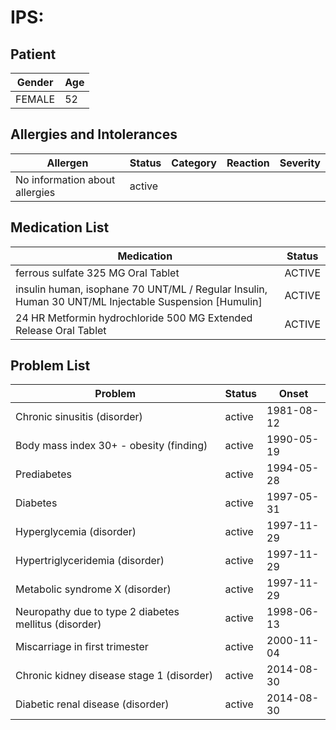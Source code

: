 # IPS:

## Patient

|Gender|Age|
|---|---|
|FEMALE|52|

## Allergies and Intolerances

|Allergen|Status|Category|Reaction|Severity|
|---|---|---|---|---|
|No information about allergies|active||||

## Medication List

|Medication|Status|
|---|---|
|ferrous sulfate 325 MG Oral Tablet|ACTIVE|
|insulin human, isophane 70 UNT/ML / Regular Insulin, Human 30 UNT/ML Injectable Suspension [Humulin]|ACTIVE|
|24 HR Metformin hydrochloride 500 MG Extended Release Oral Tablet|ACTIVE|

## Problem List

|Problem|Status|Onset|
|---|---|---|
|Chronic sinusitis (disorder)|active|1981-08-12|
|Body mass index 30+ - obesity (finding)|active|1990-05-19|
|Prediabetes|active|1994-05-28|
|Diabetes|active|1997-05-31|
|Hyperglycemia (disorder)|active|1997-11-29|
|Hypertriglyceridemia (disorder)|active|1997-11-29|
|Metabolic syndrome X (disorder)|active|1997-11-29|
|Neuropathy due to type 2 diabetes mellitus (disorder)|active|1998-06-13|
|Miscarriage in first trimester|active|2000-11-04|
|Chronic kidney disease stage 1 (disorder)|active|2014-08-30|
|Diabetic renal disease (disorder)|active|2014-08-30|
